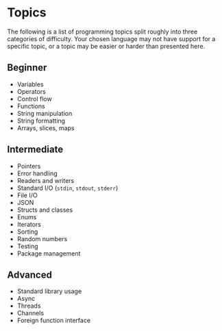 # Topics

The following is a list of programming topics split roughly into three categories of difficulty. Your chosen language may not have support for a specific topic, or a topic may be easier or harder than presented here.

## Beginner

- Variables
- Operators
- Control flow
- Functions
- String manipulation
- String formatting
- Arrays, slices, maps

## Intermediate

- Pointers
- Error handling
- Readers and writers
- Standard I/O (`stdin`, `stdout`, `stderr`)
- File I/O
- JSON
- Structs and classes
- Enums
- Iterators
- Sorting
- Random numbers
- Testing
- Package management

## Advanced

- Standard library usage
- Async
- Threads
- Channels
- Foreign function interface
